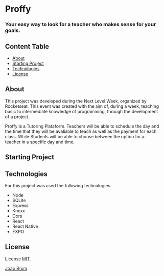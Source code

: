 # Proffy
### Your easy way to look for a teacher who makes sense for your goals.

## Content Table
- [About](#-About)
- [Starting Project](#-Starting-Project)
- [Technologies](#-Technologies)
- [License](#-License)

## About
This project was developed during the Next Level Week, organized by Rocketseat. This event was created with the aim of, during a week, teaching basic to intermediate knowledge of programming, through the development of a project.

Proffy is a Tutoring Plataform. Teachers will be able to schedule the day and the time that they will be avaliable to teach as well as the payment for each class. While Students will be able to choose between the option for a teacher in a specific day and time.

## Starting Project

## Technologies
  For this project was used the following technologies
  
  - Node
  - SQLite
  - Express
  - Knexx
  - Cors
  - React
  - React Native
  - EXPO
  
## License
License [MIT](./LICENSE).

[João Brum](https://www.linkedin.com/in/jo%C3%A3o-victor-brum-411939198/)
